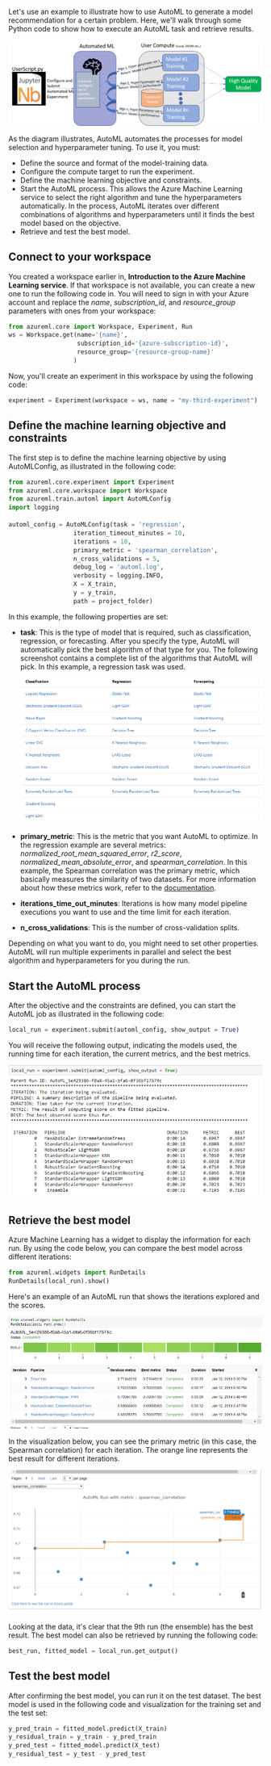 Let's use an example to illustrate how to use AutoML to generate a model recommendation for a certain problem. Here, we'll walk through some Python code to show how to execute an AutoML task and retrieve results.

![The diagram depicts an example of how AutoML generates a high-quality model.](../media/4-automl-example.png)

As the diagram illustrates, AutoML automates the processes for model selection and hyperparameter tuning. To use it, you must:

- Define the source and format of the model-training data.
- Configure the compute target to run the experiment.
- Define the machine learning objective and constraints.
- Start the AutoML process.  This  allows the Azure Machine Learning service to select the right algorithm and tune the hyperparameters automatically. In the process, AutoML iterates over different combinations of algorithms and hyperparameters until it finds the best model based on the objective.
- Retrieve and test the best model.

## Connect to your workspace

You created a workspace earlier in, **Introduction to the Azure Machine Learning service**.  If that workspace is not available, you can create a new one to run the following code in. You will need to sign in with your Azure account and replace the *name*, *subscription_id*, and *resource_group* parameters with ones from your workspace:

```python
from azureml.core import Workspace, Experiment, Run
ws = Workspace.get(name='{name}',
                   subscription_id='{azure-subscription-id}',
                   resource_group='{resource-group-name}'
                  )
```

Now, you'll create an experiment in this workspace by using the following code:

```python
experiment = Experiment(workspace = ws, name = "my-third-experiment")
```

## Define the machine learning objective and constraints

The first step is to define the machine learning objective by using AutoMLConfig, as illustrated in the following code:

```python
from azureml.core.experiment import Experiment
from azureml.core.workspace import Workspace
from azureml.train.automl import AutoMLConfig
import logging

automl_config = AutoMLConfig(task = 'regression',
                  iteration_timeout_minutes = 10,
                  iterations = 10,
                  primary_metric = 'spearman_correlation',
                  n_cross_validations = 5,
                  debug_log = 'automl.log',
                  verbosity = logging.INFO,
                  X = X_train, 
                  y = y_train,
                  path = project_folder)
```

In this example, the following properties are set:

- **task**: This is the type of model that is required, such as classification, regression, or forecasting. After you specify the type, AutoML will automatically pick the best algorithm of that type for you. The following screenshot contains a complete list of the algorithms that AutoML will pick. In this example, a regression task was used.

    ![The screenshot depicts various algorithms listed under the classification, regression, and forecasting models.](../media/4-automl-property.png)

- **primary_metric**: This is the metric that you want AutoML to optimize. In the regression example are several metrics: *normalized_root_mean_squared_error*, *r2_score*, *normalized_mean_absolute_error*, and *spearman_correlation*. In this example, the Spearman correlation was the primary metric, which basically measures the similarity of two datasets. For more information about how these metrics work, refer to the [documentation](https://docs.microsoft.com/azure/machine-learning/service/how-to-configure-auto-train#explore-model-metrics).

- **iterations_time_out_minutes**: Iterations is how many model pipeline executions you want to use and the time limit for each iteration.

- **n_cross_validations**: This is the number of cross-validation splits.

Depending on what you want to do, you might need to set other properties.  AutoML will run multiple experiments in parallel and select the best algorithm and hyperparameters for you during the run.

## Start the AutoML process

After the objective and the constraints are defined, you can start the AutoML job as illustrated in the following code:

```python
local_run = experiment.submit(automl_config, show_output = True)
```

You will receive the following output, indicating the models used, the running time for each iteration, the current metrics, and the best metrics.

![The screenshot depicts an AutoML report.](../media/4-automl-report.png)

## Retrieve the best model

Azure Machine Learning has a widget to display the information for each run. By using the code below, you can compare the best model across different iterations:

```python
from azureml.widgets import RunDetails
RunDetails(local_run).show()
```

Here's an example of an AutoML run that shows the iterations explored and the scores.

![The screenshot depicts the retrieval of the best model.](../media/4-automl-retrieve-model.png)

In the visualization below, you can see the primary metric (in this case, the Spearman correlation) for each iteration. The orange line represents the best result for different iterations.

![The screenshot depicts the best result for different iterations of the Spearman correlation.](../media/4-visualize-best-result.png)

Looking at the data, it's clear that the 9th run (the ensemble) has the best result. The best model can also be retrieved by running the following code:

```python
best_run, fitted_model = local_run.get_output()
```

## Test the best model

After confirming the best model, you can run it on the test dataset. The best model is used in the following code and visualization for the training set and the test set:

```python
y_pred_train = fitted_model.predict(X_train)
y_residual_train = y_train - y_pred_train
y_pred_test = fitted_model.predict(X_test)
y_residual_test = y_test - y_pred_test
```